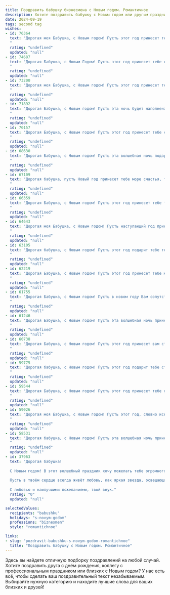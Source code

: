 ```yaml
---
title: Поздравить бабушку бизнесмена с Новым годом. Романтичное
description: Хотите поздравить бабушку с Новым годом или другим праздником? Наш ИИ создаст незабываемое поздравление, а вы обязательно выделитесь среди других.  
date: 2024-09-19
tags: second tag
wishes:
- id: 76364
  text: "Дорогая моя Бабушка, с Новым годом! Пусть этот год принесет тебе море любви, тепла и уюта, как твоя забота всегда согревала нас. Пусть бизнес процветает, и ты всегда будешь окружена счастьем и успехом, как яркая звезда  на новогодней елке.
  "
  rating: "undefined"
  updated: "null"
- id: 74687
  text: "Дорогая Бабушка, с Новым Годом! Пусть этот год принесет тебе столько же тепла и уюта, сколько ты даришь нам своим любящим сердцем. Пусть каждый день будет полон радости и волшебства, а бизнес твой процветает и приносит удовлетворение. Счастья, здоровья и всего самого доброго в Новом году!
  "
  rating: "undefined"
  updated: "null"
- id: 73200
  text: "Дорогая моя Бабушка, с Новым годом! Пусть этот год принесет тебе, бизнес-леди с неувядающей энергией, не только финансовые успехи, но и  щемящую радость от любви близких, нежность снежных вечеров и волшебную таинственность новогодней ночи.
  "
  rating: "undefined"
  updated: "null"
- id: 71892
  text: "Дорогая Бабушка, с Новым годом! Пусть эта ночь будет наполнена волшебством, а грядущий год принесет тебе море праздничных моментов, ярких эмоций и исполнения всех самых заветных желаний. Пусть твоя хрупкая душа всегда согревается теплом любви и заботой, а твоя бизнес-империя процветает и приносит тебе только радость.
  "
  rating: "undefined"
  updated: "null"
- id: 70157
  text: "Дорогая Бабушка, с Новым годом! Пусть этот год принесет тебе столько же тепла и уюта, сколько ты даришь своим близким. Пусть каждый миг будет наполнен радостью, а сердце – любовью и счастьем. Желаю тебе крепкого здоровья, неугасаемого оптимизма и вдохновения для новых побед в бизнесе. Счастливого Нового года!
  "
  rating: "undefined"
  updated: "null"
- id: 68630
  text: "Дорогая Бабушка, с Новым годом! Пусть эта волшебная ночь подарит тебе тепло, уют и исполнение самых сокровенных желаний. Пусть твоё сердце всегда будет радостным, а глаза сияют от счастья, как звёзды на зимнем небе.
  "
  rating: "undefined"
  updated: "null"
- id: 67109
  text: "Дорогая бабушка, пусть Новый год принесет тебе море счастья, тепла и любви! Пусть каждый день будет наполнен красочными мгновениями, а твой бизнес процветает. Желаю тебе крепкого здоровья, семейного уюта и волшебных праздничных моментов!
  "
  rating: "undefined"
  updated: "null"
- id: 66359
  text: "Дорогая Бабушка, с Новым годом! Пусть этот год принесет тебе только радость, любовь и светлые моменты, как хрустальные снежинки, что падают на землю. Пусть твой бизнес процветает, как новогодняя елка, украшенная миллионами огней, а ты будешь окружена заботой и вниманием близких, как в уютном праздничном кругу. С Новым годом, моя дорогая!
  "
  rating: "undefined"
  updated: "null"
- id: 64643
  text: "Дорогая моя Бабушка, с Новым годом! Пусть наступающий год принесет тебе радость, любовь и уют. Пусть его снежные узоры будут такими же прекрасными, как твоя душа, а новогодние огни согревают тебя теплом, как твое доброе сердце. Желаю тебе крепкого здоровья, светлых мыслей и процветания в бизнесе. С любовью, твой внук/внучка.
  "
  rating: "undefined"
  updated: "null"
- id: 63105
  text: "Дорогая бабушка, с Новым годом! Пусть этот год подарит тебе теплоту домашнего очага, радость встреч с любимыми и бесконечный источник вдохновения. Пусть твоя бизнес-империя процветает, а ты всегда остаешься прекрасной и любимой. Счастья тебе, милая бабушка!
  "
  rating: "undefined"
  updated: "null"
- id: 62219
  text: "Дорогая Бабушка, с Новым годом! Пусть этот год принесет тебе море радости, любви и тепла, как в кругу семьи, так и в твоих  делах.  Желаю, чтобы  твой бизнес процветал,  а ты  всегда  оставалась  красивой  и  любимой.  С Новым годом! 🎉
  "
  rating: "undefined"
  updated: "null"
- id: 61755
  text: "Дорогая Бабушка, с Новым годом! Пусть в новом году Вам сопутствует удача в делах, а сердце согревает любовь близких. Пусть искрящаяся елка принесет волшебство, а морозные узоры на окнах - нежность и уют. Желаю вам крепкого здоровья, светлых, радостных мгновений и исполнения всех ваших желаний!
  "
  rating: "undefined"
  updated: "null"
- id: 61246
  text: "Дорогая Бабушка, с Новым годом! Пусть эта волшебная ночь принесет тебе море тепла, уютных вечеров в кругу любимых и, конечно же, удачные сделки в новом году! Ты – наша очаровательная бизнес-леди, и пусть твоя смекалка и талант всегда приносят тебе успех!
  "
  rating: "undefined"
  updated: "null"
- id: 60738
  text: "Дорогая Бабушка, с Новым годом! Пусть этот год принесет вам столько же тепла и любви, сколько вы дарите всем вокруг. Пусть каждый день будет наполнен счастьем, а бизнес процветает, как новогодняя елка, украшенная яркими надеждами.
  "
  rating: "undefined"
  updated: "null"
- id: 59775
  text: "Дорогая бабушка, с Новым годом! Пусть этот год подарит тебе столько же тепла и любви, сколько ты дарила нам всю свою жизнь.  Пусть твои глаза сияют от радости, а сердце бьется в такт успехов твоих любимых бизнес-проектов!
  "
  rating: "undefined"
  updated: "null"
- id: 59544
  text: "Дорогая Бабушка, с Новым годом! Пусть этот год принесет тебе океан любви, гору счастья, и волшебный аромат успеха. Ты - самая замечательная бизнес-леди, которая всегда вдохновляет меня своим упорством и умением находить верные решения. Желаю тебе крепкого здоровья, ярких моментов и радости от каждого прожитого дня!
  "
  rating: "undefined"
  updated: "null"
- id: 59026
  text: "Дорогая моя Бабушка, с Новым годом! Пусть этот год, словно искрящаяся снежинка, опустится в твою жизнь, принося удачу, тепло и уют. Пусть бизнес процветает, дела идут в гору, а сердце всегда будет наполнено любовью и радостью! Счастья тебе, моя любимая!
  "
  rating: "undefined"
  updated: "null"
- id: 58531
  text: "Дорогая бабушка, с Новым годом! Пусть эта волшебная ночь принесет тебе только радость,  мир и тепло. Пусть каждый день грядущего года будет полон любви, здоровья и душевного спокойствия. Ты – источник нашей силы, наша любовь и уютный очаг. Счастья тебе, любимая,  и пусть твое сердце всегда будет полно счастья!
  "
  rating: "undefined"
  updated: "null"
- id: 37963
  text: "Дорогая бабушка!
  
  С Новым годом! В этот волшебный праздник хочу пожелать тебе огромного счастья, здоровья и вдохновения в каждом дне. Пусть этот год станет для тебя временем новых свершений и прекрасных эмоций. Как мудрый бизнесмен, ты всегда находишь умелые решения и верные пути, но помни, что самое ценное — это моменты, проведённые с близкими.
  
  Пусть в твоём сердце всегда живёт любовь, как яркая звезда, освещающая каждый миг новыми красками. Желаю, чтобы каждый новый день приносил радость и уверенность в завтрашнем дне.
  
  С любовью и наилучшими пожеланиями, твой внук."
  rating: "0"
  updated: "null"

selectedValues:
  recipients: "babushku"
  holidays: "s-novym-godom"
  professions: "biznesmen"
  style: "romantichnoe"

links:
- slug: "pozdravit-babushku-s-novym-godom-romantichnoe"
  title: "Поздравить бабушку с Новым годом. Романтичное"
---
```


Здесь вы найдете отличную подборку поздравлений на любой случай. 
Хотите поздравить друга с днём рождения, коллегу с профессиональным праздником или близких с Новым годом? У нас есть всё, чтобы сделать ваш поздравительный текст незабываемым. Выбирайте нужную категорию и находите лучшие слова для ваших близких и друзей!
